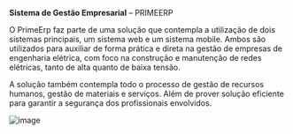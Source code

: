 **Sistema de Gestão Empresarial** – PRIMEERP

O PrimeErp faz parte de uma solução que contempla a utilização de dois sistemas principais, um sistema web e um sistema mobile.
Ambos são utilizados para auxiliar de forma prática e direta na gestão de empresas de engenharia elétrica, com foco na construção e manutenção de redes elétricas, tanto de alta quanto de baixa tensão.

A solução também contempla todo o processo de gestão de recursos humanos, gestão de materiais e serviços. Além de prover solução eficiente para garantir a segurança dos profissionais envolvidos.

![image](https://github.com/user-attachments/assets/95dc4830-9258-49de-91d4-4226d4030586)
